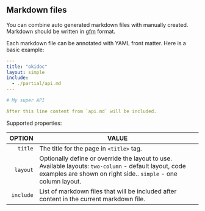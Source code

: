 ## Markdown files

You can combine auto generated markdown files with manually created. Markdown should be written in [gfm](https://github.github.com/gfm/) format.

Each markdown file can be annotated with YAML front matter. Here is a basic example:

```yaml
---
title: "okidoc"
layout: simple
include:
  - ./partial/api.md
---

# My super API

After this line content from `api.md` will be included.
```

Supported properties:

|    OPTION | VALUE                                                                                                                                                                    |
| --------: | ------------------------------------------------------------------------------------------------------------------------------------------------------------------------ |
|   `title` | The title for the page in `<title>` tag.                                                                                                                                 |
|  `layout` | Optionally define or override the layout to use. Available layouts: `two-column` - default layout, code examples are shown on right side.. `simple` - one column layout. |
| `include` | List of markdown files that will be included after content in the current markdown file.                                                                                 |
